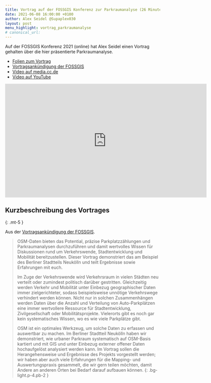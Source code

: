 ```yaml
---
title: Vortrag auf der FOSSGIS Konferenz zur Parkraumanalyse (26 Minuten)
date: 2021-06-08 16:00:00 +0100
author: Alex Seidel @Supaplex030
layout: post
menu_highlight: vortrag_parkraumanalyse
# canonical_url:
---
```


Auf der FOSSGIS Konferenz 2021 (online) hat Alex Seidel einen Vortrag gehalten über die hier präsentierte Parkraumanalyse.

- [Folien zum Vortrag](https://pretalx.com/media/fossgis2021/submissions/ZA7MQV/resources/Folien_Parkraumanalysen_OSM_c9W1yhz.pdf)
- [Vortragsankündigung der FOSSGIS](https://pretalx.com/fossgis2021/talk/ZA7MQV/)
- [Video auf media.cc.de](https://media.ccc.de/v/fossgis2021-9026-parkplatzzhlung-und-parkraumanalysen-auf-osm-basis)
- [Video auf YouTube](https://www.youtube.com/watch?v=Y6RKFe8EPFA)

<iframe style="width: 655px;height: 370px;" src="https://media.ccc.de/v/fossgis2021-9026-parkplatzzhlung-und-parkraumanalysen-auf-osm-basis/oembed" frameborder="0" allowfullscreen></iframe>

## Kurzbeschreibung des Vortrages
{: .mt-5 }

Aus der [Vortragsankündigung der FOSSGIS](https://pretalx.com/fossgis2021/talk/ZA7MQV/).

> OSM-Daten bieten das Potential, präzise Parkplatzzählungen und Parkraumanalysen durchzuführen und damit wertvolles Wissen für Diskussionen rund um Verkehrswende, Stadtentwicklung und Mobilität bereitzustellen. Dieser Vortrag demonstriert das am Beispiel des Berliner Stadtteils Neukölln und teilt Ergebnisse sowie Erfahrungen mit euch.
>
> Im Zuge der Verkehrswende wird Verkehrsraum in vielen Städten neu verteilt oder zumindest politisch darüber gestritten. Gleichzeitig werden Verkehr und Mobilität unter Einbezug geographischer Daten immer zielgerichteter, sodass beispielsweise unnötige Verkehrswege verhindert werden können. Nicht nur in solchen Zusammenhängen werden Daten über die Anzahl und Verteilung von Auto-Parkplätzen eine immer wertvollere Ressource für Stadtentwicklung, Zivilgesellschaft oder Mobilitätsprojekte. Vielerorts gibt es noch gar kein systematisches Wissen, wo es wie viele Parkplätze gibt.
>
> OSM ist ein optimales Werkzeug, um solche Daten zu erfassen und auswertbar zu machen. Im Berliner Stadtteil Neukölln haben wir demonstriert, wie urbaner Parkraum systematisch auf OSM-Basis kartiert und mit GIS und unter Einbezug externer offener Daten hochaufgelöst analysiert werden kann. Im Vortrag sollen die Herangehensweise und Ergebnisse des Projekts vorgestellt werden; wir haben aber auch viele Erfahrungen für die Mapping- und Auswertungspraxis gesammelt, die wir gern teilen möchten, damit Andere an anderen Orten bei Bedarf darauf aufbauen können.
{: .bg-light.p-4.pb-2 }
